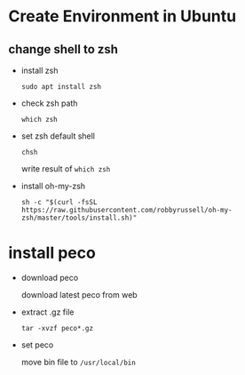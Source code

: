 # Create Environment in Ubuntu

## change shell to zsh

- install zsh

    `sudo apt install zsh`

- check zsh path

    `which zsh`

- set zsh default shell

    `chsh`

    write result of `which zsh`

- install oh-my-zsh

    `sh -c "$(curl -fsSL https://raw.githubusercontent.com/robbyrussell/oh-my-zsh/master/tools/install.sh)"`

# install peco

- download peco

    download latest peco from web

- extract .gz file

    `tar -xvzf peco*.gz`

- set peco

    move bin file to `/usr/local/bin`



